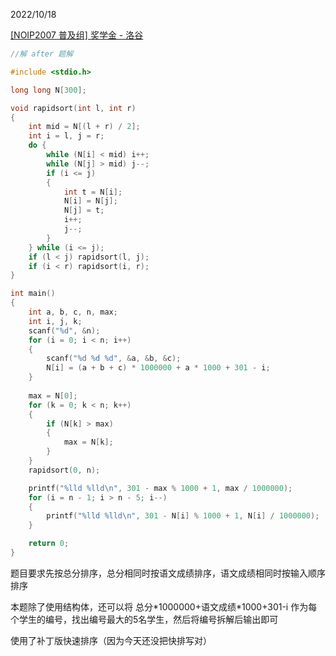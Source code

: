 2022/10/18

[[NOIP2007 普及组] 奖学金 - 洛谷](https://www.luogu.com.cn/problem/P1093)

```c
//解 after 题解

#include <stdio.h>

long long N[300];

void rapidsort(int l, int r)
{
    int mid = N[(l + r) / 2];
    int i = l, j = r;
    do {
        while (N[i] < mid) i++;
        while (N[j] > mid) j--;
        if (i <= j)
        {
            int t = N[i];
            N[i] = N[j];
            N[j] = t;
            i++;
            j--;
        }
    } while (i <= j);
    if (l < j) rapidsort(l, j);
    if (i < r) rapidsort(i, r);
}

int main()
{
    int a, b, c, n, max;
    int i, j, k;
	scanf("%d", &n);
    for (i = 0; i < n; i++)
    {
        scanf("%d %d %d", &a, &b, &c);
        N[i] = (a + b + c) * 1000000 + a * 1000 + 301 - i;
    }
	
    max = N[0];
    for (k = 0; k < n; k++)
    {
        if (N[k] > max)
        {
            max = N[k];
        }
    }
    rapidsort(0, n);

    printf("%lld %lld\n", 301 - max % 1000 + 1, max / 1000000);
    for (i = n - 1; i > n - 5; i--)
    {
        printf("%lld %lld\n", 301 - N[i] % 1000 + 1, N[i] / 1000000);
    }

	return 0;
}
```

题目要求先按总分排序，总分相同时按语文成绩排序，语文成绩相同时按输入顺序排序

本题除了使用结构体，还可以将 总分\*1000000+语文成绩\*1000+301-i 作为每个学生的编号，找出编号最大的5名学生，然后将编号拆解后输出即可

使用了补丁版快速排序（因为今天还没把快排写对）